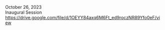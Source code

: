 October 26, 2023 <br>
Inaugural Session <br>
https://drive.google.com/file/d/1OEYY84axq6M6Ft_ed9roczNR89Yfo0eF/view
